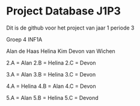 # Project Database J1P3

Dit is de github voor het project van jaar 1 periode 3

Groep 4 INF1A

Alan de Haas
Helina Kim
Devon van Wichen

2.A = Alan
2.B = Helina
2.C = Devon
 
3.A = Alan
3.B = Helina
3.C = Devon

4.A = Helina
4.B = Alan
4.C = Devon

5.A = Alan
5.B = Helina
5.C = Devond

